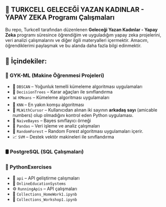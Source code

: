 ## 📂 TURKCELL GELECEĞİ YAZAN KADINLAR - YAPAY ZEKA Programı Çalışmaları

Bu repo, Turkcell tarafından düzenlenen **Geleceği Yazan Kadınlar - Yapay Zeka** programı süresince öğrendiğim ve uyguladığım yapay zeka projelerini, veri analizi çalışmalarını ve diğer ilgili materyalleri içermektir. Amacım, öğrendiklerimi paylaşmak ve bu alanda daha fazla bilgi edinmektir.


## 📑 İçindekiler:

### 🤖 GYK-ML (Makine Öğrenmesi Projeleri)
- 📌 `DBSCAN` – Yoğunluk temelli kümeleme algoritması uygulamaları  
- 🌳 `DecisionTrees` – Karar ağaçları ile sınıflandırma  
- 📊 `KMeans` – Kümeleme algoritması uygulamaları  
- 🧠 `KNN` – En yakın komşu algoritması  
- 🧬 `MLWithCursor` –  Kullanıcıdan alınan iki sayının **arkadaş sayı** (amicable numbers) olup olmadığını kontrol eden Python uygulaması.  
- 🧪 `NaiveBayes` – Bayes sınıflayıcı örneği 
- 🐼 `Pandas` – Veri işleme ve analiz çalışmaları  
- 🌲 `RandomForest` –  Random Forest algoritması uygulamaları içerir.
- 📈 `SVM` – Destek vektör makineleri ile sınıflandırma  

### 🛢️ PostgreSQL (SQL Çalışmaları) 

### 🐍 PythonExercises 
- 📁 `api` – API geliştirme çalışmaları  
- 🧩 `OnlineEducationSystems` 
- ⚙️ `RunningApis` – API çalışmaları
- 📓 `Collections_HomeWork1.ipynb`  
- 📘 `Collections_Workshop1.ipynb`